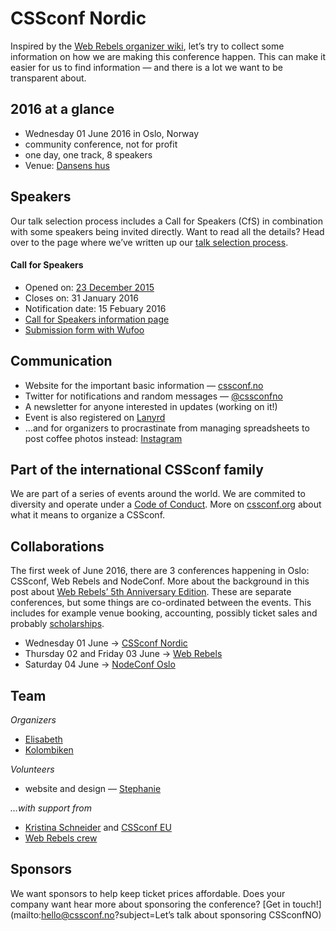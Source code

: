 # CSSconf Nordic

Inspired by the [Web Rebels organizer wiki](https://github.com/webrebels/rebeladmin/wiki), let’s try to collect some information on how we are making this conference happen. This can make it easier for us to find information — and there is a lot we want to be transparent about.

## 2016 at a glance

* Wednesday 01 June 2016 in Oslo, Norway
* community conference, not for profit
* one day, one track, 8 speakers
* Venue: [Dansens hus](http://www.dansenshus.com/)

## Speakers
Our talk selection process includes a Call for Speakers (CfS) in combination with some speakers being invited directly. Want to read all the details? Head over to the page where we’ve written up our [talk selection process](https://github.com/CSSconfNO/cssconfno-admin/blob/master/talk-selection.md).

#### Call for Speakers
* Opened on: [23 December 2015](https://twitter.com/CSSconfNO/status/679626203993616384)
* Closes on: 31 January 2016
* Notification date: 15 Febuary 2016
* [Call for Speakers information page](http://cssconf.no/call-for-speakers)
* [Submission form with Wufoo](https://cssconfno.wufoo.eu/forms/call-for-speakers/)

## Communication
* Website for the important basic information — [cssconf.no](http://cssconf.no/)
* Twitter for notifications and random messages — [@cssconfno](http://twitter.com/cssconfno)
* A newsletter for anyone interested in updates (working on it!)
* Event is also registered on [Lanyrd](http://lanyrd.com/2016/cssconfno/)
* …and for organizers to procrastinate from managing spreadsheets to post coffee photos instead: [Instagram](https://instagram.com/cssconfno/)

## Part of the international CSSconf family

We are part of a series of events around the world. We are commited to diversity and operate under a [Code of Conduct](http://cssconf.no/#CoC). More on [cssconf.org](http://cssconf.org/) about what it means to organize a CSSconf.

## Collaborations
The first week of June 2016, there are 3 conferences happening in Oslo: CSSconf, Web Rebels and NodeConf. More about the background in this post about [Web Rebels’ 5th Anniversary Edition](http://webrebels.tumblr.com/post/135241817448/anniversary-edition). These are separate conferences, but some things are co-ordinated between the events. This includes for example venue booking, accounting, possibly ticket sales and  probably [scholarships](http://webrebels.tumblr.com/post/132863505363/how-we-started-the-web-rebels-scholarship).

* Wednesday 01 June → [CSSconf Nordic](http://cssconf.no/) 
* Thursday 02 and Friday 03 June → [Web Rebels](http://webrebels.org/) 
* Saturday 04 June → [NodeConf Oslo](http://oslo.nodeconf.com/)

## Team
*Organizers*
* [Elisabeth](https://github.com/elisabethirgens)
* [Kolombiken](https://github.com/kolombiken)

*Volunteers*
* website and design — [Stephanie](https://github.com/NerdyBirdySteph)

*…with support from*
* [Kristina Schneider](https://twitter.com/kriesse) and [CSSconf EU](https://twitter.com/cssconfeu)
* [Web Rebels crew](https://twitter.com/web_rebels)

## Sponsors
We want sponsors to help keep ticket prices affordable.
Does your company want hear more about sponsoring the conference? [Get in touch!](mailto:hello@cssconf.no?subject=Let’s talk about sponsoring CSSconfNO)
